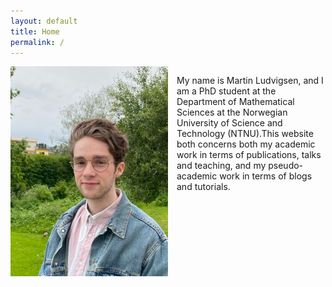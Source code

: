 ```yaml
---
layout: default
title: Home
permalink: /
---
```


<div style="overflow: auto;">
  <img src="/assets/images/me.jpg" style="float: left; max-width: 50%; margin-right: 1em;">
    <div style="overflow: hidden;">
      <p>My name is Martin Ludvigsen, and I am a PhD student at the Department of Mathematical Sciences at the Norwegian University of Science and Technology (NTNU).This website both concerns both my academic work in terms of publications, talks and teaching, and my pseudo-academic work in terms of blogs and tutorials.</p>
  </div>
</div>
